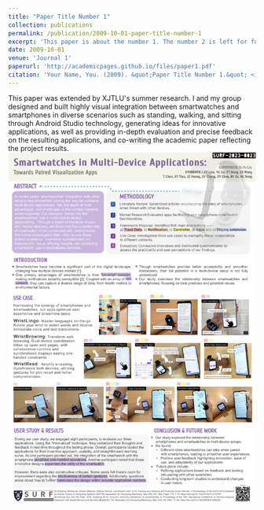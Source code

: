 ```yaml
---
title: "Paper Title Number 1"
collection: publications
permalink: /publication/2009-10-01-paper-title-number-1
excerpt: 'This paper is about the number 1. The number 2 is left for future work.'
date: 2009-10-01
venue: 'Journal 1'
paperurl: 'http://academicpages.github.io/files/paper1.pdf'
citation: 'Your Name, You. (2009). &quot;Paper Title Number 1.&quot; <i>Journal 1</i>. 1(1).'
---
```


This paper was extended by XJTLU's summer research.
I and my group designed and built highly visual integration between smartwatches and smartphones in diverse scenarios such as standing, walking, and sitting through Android Studio technology, generating ideas for innovative applications, as well as providing in-depth evaluation and precise feedback on the resulting applications, and co-writing the academic paper reflecting the project results. 
![Your Avatar](SURF-2023-0023-Poster.png)
